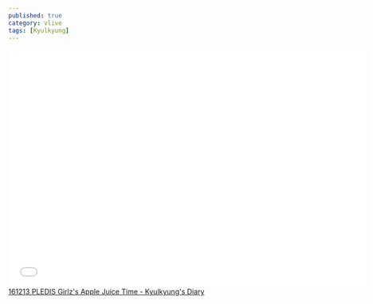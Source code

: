 ```yaml
---
published: true
category: vlive
tags: [Kyulkyung]
---
```

<iframe frameborder="0" width="720" height="480" src="BLAH" allowfullscreen></iframe><br /><a href="" target="_blank">161213 PLEDIS Girlz's Apple Juice Time - Kyulkyung's Diary</a>